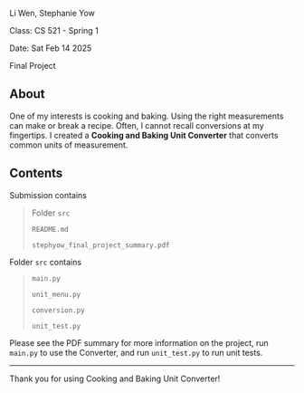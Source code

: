 Li Wen, Stephanie Yow

Class: CS 521 - Spring 1

Date: Sat Feb 14 2025

Final Project

## About
One of my interests is cooking and baking. Using the right measurements can make or break a recipe. Often, I cannot recall conversions at my fingertips. I created a **Cooking and Baking Unit Converter** that converts common units of measurement.

## Contents
Submission contains
> Folder `src`
> 
> `README.md`
> 
> `stephyow_final_project_summary.pdf`

Folder `src` contains
> `main.py`
> 
> `unit_menu.py`
> 
> `conversion.py`
> 
> `unit_test.py`

Please see the PDF summary for more information on the project, run `main.py` to use the Converter, and run `unit_test.py` to run unit tests.

---
Thank you for using Cooking and Baking Unit Converter!
